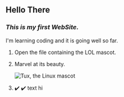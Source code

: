 ## Hello There
### _This is my first WebSite._
I'm learning coding and it is going well so far.


1.  Open the file containing the LOL mascot.
2.  Marvel at its beauty.

    ![Tux, the Linux mascot](https://d33wubrfki0l68.cloudfront.net/e7ed9fe4bafe46e275c807d63591f85f9ab246ba/e2d28/assets/images/tux.png)
	
3. 	:heavy_check_mark: :heavy_check_mark: text hi


